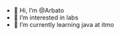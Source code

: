 - 👋 Hi, I’m @Arbato
- 👀 I’m interested in labs
- 🌱 I’m currently learning java at itmo

<!---
Arbato/Arbato is a ✨ special ✨ repository because its `README.md` (this file) appears on your GitHub profile.
You can click the Preview link to take a look at your changes.
--->
